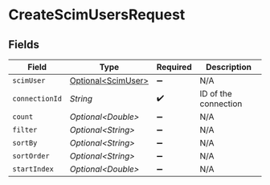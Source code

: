 # CreateScimUsersRequest


## Fields

| Field                                                  | Type                                                   | Required                                               | Description                                            |
| ------------------------------------------------------ | ------------------------------------------------------ | ------------------------------------------------------ | ------------------------------------------------------ |
| `scimUser`                                             | [Optional\<ScimUser>](../../models/shared/ScimUser.md) | :heavy_minus_sign:                                     | N/A                                                    |
| `connectionId`                                         | *String*                                               | :heavy_check_mark:                                     | ID of the connection                                   |
| `count`                                                | *Optional\<Double>*                                    | :heavy_minus_sign:                                     | N/A                                                    |
| `filter`                                               | *Optional\<String>*                                    | :heavy_minus_sign:                                     | N/A                                                    |
| `sortBy`                                               | *Optional\<String>*                                    | :heavy_minus_sign:                                     | N/A                                                    |
| `sortOrder`                                            | *Optional\<String>*                                    | :heavy_minus_sign:                                     | N/A                                                    |
| `startIndex`                                           | *Optional\<Double>*                                    | :heavy_minus_sign:                                     | N/A                                                    |